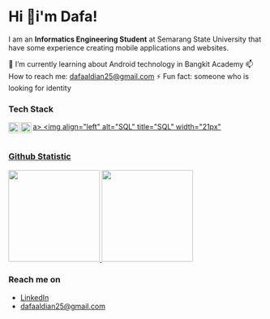 # Hi 👋i'm Dafa! 

I am an **Informatics Engineering Student** at Semarang State University that have some experience creating mobile applications and websites.

🌱 I’m currently learning about Android technology in Bangkit Academy
📫 How to reach me: dafaaldian25@gmail.com
⚡ Fun fact: someone who is looking for identity

### Tech Stack
  <a href="https://kotlinlang.org/"> <img align="left" alt="Kotlin" title="Kotlin" width="21px" src="https://upload.wikimedia.org/wikipedia/commons/d/d4/Kotlin_logo.svg" /> </a>
  <a href="#"><img align="left" alt="Java" title="Java" width="21px" src="https://upload.wikimedia.org/wikipedia/en/thumb/3/30/Java_programming_language_logo.svg/182px-Java_programming_language_logo.svg.png"/>a>
  <a href="#"><img align="left" alt="SQL" title="SQL" width="21px" 
  <br>
  <br>
  
### Github Statistic
<p align="left">
<a href="https://github.com/dafa15">
  <img height="180em" src="https://github-readme-stats-eight-theta.vercel.app/api?username=dafa15&show_icons=true&theme=algolia&include_all_commits=true&count_private=true"/>
  <img height="180em" src="https://github-readme-stats-eight-theta.vercel.app/api/top-langs/?username=dafa15&layout=compact&langs_count=8&theme=algolia"/>
</a>
</p>

### Reach me on
- <a href="www.linkedin.com/in/m-dafa-aldian-629a81232">LinkedIn</a>
- dafaaldian25@gmail.com
